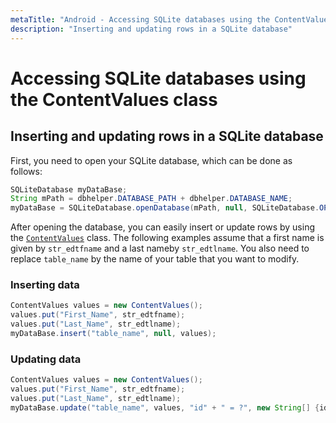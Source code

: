 ```yaml
---
metaTitle: "Android - Accessing SQLite databases using the ContentValues class"
description: "Inserting and updating rows in a SQLite database"
---
```


# Accessing SQLite databases using the ContentValues class




## Inserting and updating rows in a SQLite database


First, you need to open your SQLite database, which can be done as follows:

```java
SQLiteDatabase myDataBase; 
String mPath = dbhelper.DATABASE_PATH + dbhelper.DATABASE_NAME;
myDataBase = SQLiteDatabase.openDatabase(mPath, null, SQLiteDatabase.OPEN_READWRITE);

```

After opening the database, you can easily insert or update rows by using the [`ContentValues`](https://developer.android.com/reference/android/content/ContentValues.html) class. The following examples assume that a first name is given by `str_edtfname` and a last nameby `str_edtlname`. You also need to replace `table_name` by the name of your table that you want to modify.

### Inserting data

```java
ContentValues values = new ContentValues();
values.put("First_Name", str_edtfname);
values.put("Last_Name", str_edtlname);
myDataBase.insert("table_name", null, values);

```

### Updating data

```java
ContentValues values = new ContentValues();
values.put("First_Name", str_edtfname);
values.put("Last_Name", str_edtlname);
myDataBase.update("table_name", values, "id" + " = ?", new String[] {id});

```

